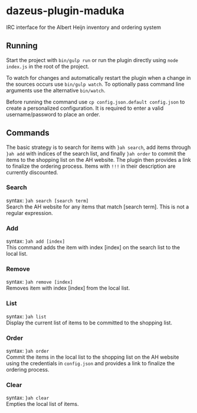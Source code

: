 # dazeus-plugin-maduka
IRC interface for the Albert Heijn inventory and ordering system

## Running
Start the project with `bin/gulp run` or run the plugin directly using
`node index.js` in the root of the project.

To watch for changes and automatically restart the plugin when a change in the
sources occurs use `bin/gulp watch`. To optionally pass command line arguments
use the alternative `bin/watch`.

Before running the command use `cp config.json.default config.json` to create
a personalized configuration. It is required to enter a valid username/password to place an order.

## Commands
The basic strategy is to search for items with `}ah search`, add items through `}ah add` with indices of the search list, and finally `}ah order` to commit the items to the shopping list on the AH website. The plugin then provides a link to finalize the ordering process.
Items with `!!!` in their description are currently discounted.

### Search
syntax: `}ah search [search term]`  
Search the AH website for any items that match [search term]. This is not a regular expression.

### Add
syntax: `}ah add [index]`  
This command adds the item with index [index] on the search list to the local list.

### Remove
syntax: `}ah remove [index]`  
Removes item with index [index] from the local list.

### List
syntax: `}ah list`  
Display the current list of items to be committed to the shopping list.

### Order
syntax: `}ah order`  
Commit the items in the local list to the shopping list on the AH website using the credentials in `config.json` and provides a link to finalize the ordering process.

### Clear
syntax: `}ah clear`  
Empties the local list of items.
